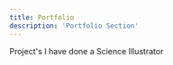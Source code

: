 ```yaml
---
title: Portfolio
description: 'Portfolio Section'
---
```


Project's I have done a Science Illustrator